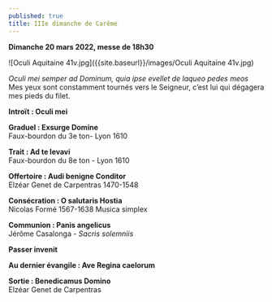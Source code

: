 ```yaml
---
published: true
title: IIIe dimanche de Carême
---
```

**Dimanche 20 mars 2022, messe de 18h30**

![Oculi Aquitaine 41v.jpg]({{site.baseurl}}/images/Oculi Aquitaine 41v.jpg)

*Oculi mei semper ad Dominum, quia ipse evellet de laqueo pedes meos*  
Mes yeux sont constamment tournés vers le Seigneur, c’est lui qui dégagera mes pieds du filet.

**Introït : Oculi mei**

**Graduel : Exsurge Domine**  
Faux-bourdon du 3e ton- Lyon 1610

**Trait : Ad te levavi**  
Faux-bourdon du 8e ton - Lyon 1610

**Offertoire : Audi benigne Conditor**  
Elzéar Genet de Carpentras 1470-1548

**Consécration : O salutaris Hostia**  
Nicolas Formé 1567-1638 Musica simplex

**Communion : Panis angelicus**  
Jérôme Casalonga - *Sacris solemniis*

**Passer invenit** 

**Au dernier évangile : Ave Regina caelorum**

**Sortie : Benedicamus Domino**  
Elzéar Genet de Carpentras
